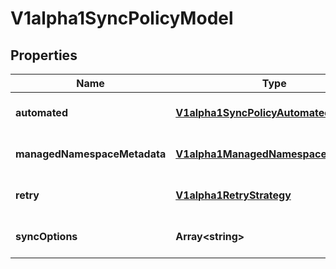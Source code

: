 # V1alpha1SyncPolicyModel

## Properties

Name | Type | Description | Notes
------------ | ------------- | ------------- | -------------
**automated** | [**V1alpha1SyncPolicyAutomated**](V1alpha1SyncPolicyAutomated.md) |  | [optional] [default to undefined]
**managedNamespaceMetadata** | [**V1alpha1ManagedNamespaceMetadata**](V1alpha1ManagedNamespaceMetadata.md) |  | [optional] [default to undefined]
**retry** | [**V1alpha1RetryStrategy**](V1alpha1RetryStrategy.md) |  | [optional] [default to undefined]
**syncOptions** | **Array&lt;string&gt;** |  | [optional] [default to undefined]


